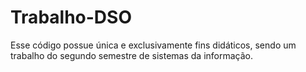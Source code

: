 # Trabalho-DSO

Esse código possue única e exclusivamente fins didáticos, sendo um trabalho do segundo semestre de sistemas da informação.
